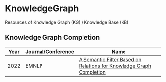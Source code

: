 # KnowledgeGraph
Resources of Knowledge Graph (KG) / Knowledge Base (KB)

## Knowledge Graph Completion

| Year | Journal/Conference | Name |
| ---- | ---- | -------------------------------------------------------------------- |
| 2022 | EMNLP | [A Semantic Filter Based on Relations for Knowledge Graph Completion](https://aclanthology.org/2021.emnlp-main.625/) |
